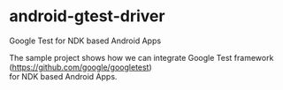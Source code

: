# android-gtest-driver
Google Test for NDK based Android Apps

The sample project shows how we can integrate Google Test framework (https://github.com/google/googletest)  
for NDK based Android Apps.  
